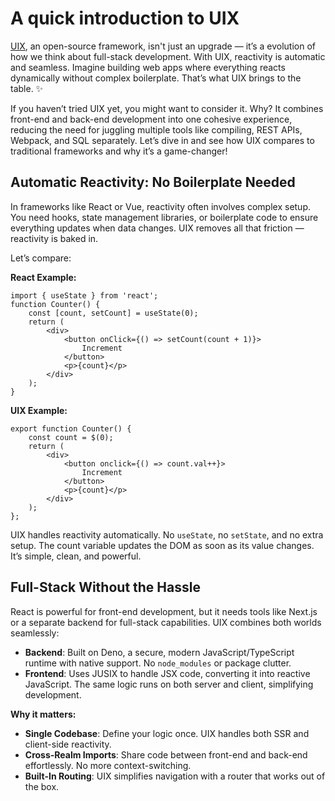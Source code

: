 # A quick introduction to UIX

[UIX](https://github.com/unyt-org/uix), an open-source framework, isn't just an upgrade — it’s a evolution of how we think about full-stack development. With UIX, reactivity is automatic and seamless. Imagine building web apps where everything reacts dynamically without complex boilerplate. That’s what UIX brings to the table. ✨

If you haven’t tried UIX yet, you might want to consider it. Why? It combines front-end and back-end development into one cohesive experience, reducing the need for juggling multiple tools like compiling, REST APIs, Webpack, and SQL separately. Let’s dive in and see how UIX compares to traditional frameworks and why it’s a game-changer!

## Automatic Reactivity: No Boilerplate Needed
In frameworks like React or Vue, reactivity often involves complex setup. You need hooks, state management libraries, or boilerplate code to ensure everything updates when data changes. UIX removes all that friction — reactivity is baked in.

Let’s compare:

**React Example:**
```tsx
import { useState } from 'react';
function Counter() {
    const [count, setCount] = useState(0);
    return (
        <div>
            <button onClick={() => setCount(count + 1)}>
                Increment
            </button>
            <p>{count}</p>
        </div>
    );
}
```
**UIX Example:**
```tsx
export function Counter() {
    const count = $(0);
    return (
        <div>
            <button onclick={() => count.val++}>
                Increment
            </button>
            <p>{count}</p>
        </div>
    );
};
```

UIX handles reactivity automatically. No `useState`, no `setState`, and no extra setup. The count variable updates the DOM as soon as its value changes. It’s simple, clean, and powerful.

## Full-Stack Without the Hassle
React is powerful for front-end development, but it needs tools like Next.js or a separate backend for full-stack capabilities. UIX combines both worlds seamlessly:

* **Backend**: Built on Deno, a secure, modern JavaScript/TypeScript runtime with native support. No `node_modules` or package clutter.
* **Frontend**: Uses JUSIX to handle JSX code, converting it into reactive JavaScript. The same logic runs on both server and client, simplifying development.

**Why it matters:**

* **Single Codebase**: Define your logic once. UIX handles both SSR and client-side reactivity.
* **Cross-Realm Imports**: Share code between front-end and back-end effortlessly. No more context-switching.
* **Built-In Routing**: UIX simplifies navigation with a router that works out of the box.